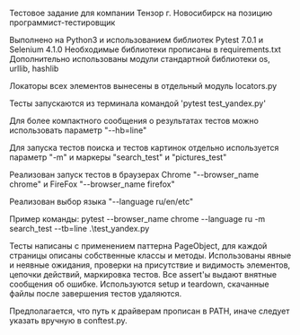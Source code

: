 Тестовое задание для компании Тензор г. Новосибирск
на позицию программист-тестировщик

Выполнено на Python3 и использованием библиотек Pytest 7.0.1 и Selenium 4.1.0
Необходимые библиотеки прописаны в requirements.txt
Дополнительно использованы модули стандартной библиотеки os, urllib, hashlib

Локаторы всех элементов вынесены в отдельный модуль locators.py

Тесты запускаются из терминала командой 
'pytest test_yandex.py'

Для более компактного сообщения о результатах тестов можно использовать параметр "--hb=line"

Для запуска тестов поиска и тестов картинок отдельно используется параметр "-m" и маркеры "search_test" и "pictures_test"

Реализован запуск тестов в браузерах Chrome "--browser_name chrome" и FireFox "--browser_name firefox"

Реализован выбор языка "--language ru/en/etc"

Пример команды:
pytest --browser_name chrome --language ru -m search_test --tb=line .\test_yandex.py 

Тесты написаны с применением паттерна PageObject, для каждой страницы описаны собственные классы и методы. 
Использованы явные и неявные ожидания, проверки на присутствие и видимость элементов, цепочки действий, маркировка тестов.
Все assert'ы выдают внятные сообщения об ошибке. Используются setup и teardown, скачанные файлы после завершения тестов удаляются.

Предполагается, что путь к драйверам прописан в PATH, иначе следует указать вручную в conftest.py.



